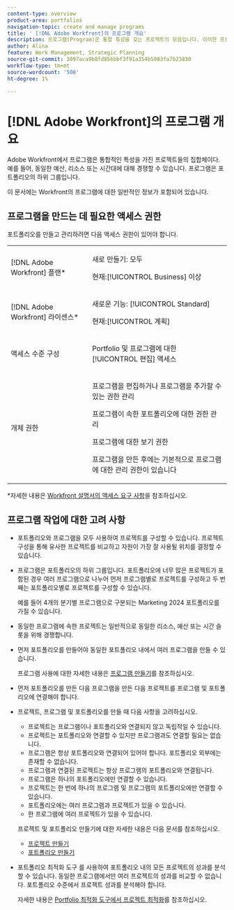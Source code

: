 ```yaml
---
content-type: overview
product-area: portfolios
navigation-topic: create and manage programs
title: ' [!DNL Adobe Workfront]의 프로그램 개요'
description: 프로그램(Program)은 통합 특성을 갖는 프로젝트의 모음입니다. 이러한 프로젝트는 일반적으로 동일한 리소스, 예산 또는 시간대에 대해 경쟁합니다. 프로그램은 포트폴리오의 하위 그룹입니다. 프로젝트를 포트폴리오에 추가하기 전에 프로그램과 연결할 수 있습니다.
author: Alina
feature: Work Management, Strategic Planning
source-git-commit: 3097aca9b8fd856bbf3f91a354b5083fa7b23830
workflow-type: tm+mt
source-wordcount: '500'
ht-degree: 1%

---
```


# [!DNL Adobe Workfront]의 프로그램 개요

<!-- Audited: 09/2024 -->

Adobe Workfront에서 프로그램은 통합적인 특성을 가진 프로젝트들의 집합체이다. 예를 들어, 동일한 예산, 리소스 또는 시간대에 대해 경쟁할 수 있습니다. 프로그램은 포트폴리오의 하위 그룹입니다.

이 문서에는 Workfront의 프로그램에 대한 일반적인 정보가 포함되어 있습니다.

## 프로그램을 만드는 데 필요한 액세스 권한

<!--leave the table uncollapsed as this article is about access-->

포트폴리오를 만들고 관리하려면 다음 액세스 권한이 있어야 합니다.

<table style="table-layout:auto"> 
 <col> 
 <col> 
 <tbody> 
  <tr> 
   <td role="rowheader">[!DNL Adobe Workfront] 플랜*</td> 
   <td> <p>새로 만들기: 모두</p>
   <p>현재:[!UICONTROL Business] 이상</p> </td> 
  </tr> 
  <tr> 
   <td role="rowheader">[!DNL Adobe Workfront] 라이센스*</td> 
   <td> <p>새로운 기능: [!UICONTROL Standard]</p>
   <p>현재:[!UICONTROL 계획] </p> </td> 
  </tr> 
  <tr> 
   <td role="rowheader">액세스 수준 구성</td> 
   <td> <p>Portfolio 및 프로그램에 대한 [!UICONTROL 편집] 액세스</p>  </td> 
  </tr> 
  <tr> 
   <td role="rowheader">개체 권한</td> 
   <td> <p>프로그램을 편집하거나 프로그램을 추가할 수 있는 권한 관리</p>
   <p>프로그램이 속한 포트폴리오에 대한 권한 관리 </p>
   <p>프로그램에 대한 보기 권한</p>
   <p>프로그램을 만든 후에는 기본적으로 프로그램에 대한 관리 권한이 있습니다</p> 
    </td> 
  </tr> 
 </tbody> 
</table>

*자세한 내용은 [Workfront 설명서의 액세스 요구 사항](/help/quicksilver/administration-and-setup/add-users/access-levels-and-object-permissions/access-level-requirements-in-documentation.md)을 참조하십시오.


## 프로그램 작업에 대한 고려 사항

* 포트폴리오와 프로그램을 모두 사용하여 프로젝트를 구성할 수 있습니다. 프로젝트 구성을 통해 유사한 프로젝트를 비교하고 자원이 가장 잘 사용될 위치를 결정할 수 있습니다.

* 프로그램은 포트폴리오의 하위 그룹입니다. 포트폴리오에 너무 많은 프로젝트가 포함된 경우 여러 프로그램으로 나누어 먼저 프로그램별로 프로젝트를 구성하고 두 번째는 포트폴리오별로 프로젝트를 구성할 수 있습니다.

  예를 들어 4개의 분기별 프로그램으로 구분되는 Marketing 2024 포트폴리오를 가질 수 있습니다.

* 동일한 프로그램에 속한 프로젝트는 일반적으로 동일한 리소스, 예산 또는 시간 슬롯을 위해 경쟁합니다.

* 먼저 포트폴리오를 만들어야 동일한 포트폴리오 내에서 여러 프로그램을 만들 수 있습니다.

  프로그램 사용에 대한 자세한 내용은 [프로그램 만들기](../../../manage-work/portfolios/create-and-manage-programs/create-program.md)를 참조하십시오.

* 먼저 포트폴리오를 만든 다음 프로그램을 만든 다음 프로젝트를 프로그램 및 포트폴리오에 연결해야 합니다.

* 프로젝트, 프로그램 및 포트폴리오를 만들 때 다음 사항을 고려하십시오.

   * 프로젝트는 프로그램이나 포트폴리오와 연결되지 않고 독립적일 수 있습니다.
   * 프로젝트는 포트폴리오와 연결할 수 있지만 프로그램과도 연결할 필요는 없습니다.
   * 프로그램은 항상 포트폴리오와 연결되어 있어야 합니다. 포트폴리오 외부에는 존재할 수 없습니다.
   * 프로그램과 연결된 프로젝트는 항상 프로그램의 포트폴리오와 연결됩니다.
   * 프로그램은 하나의 포트폴리오에만 연결할 수 있습니다.
   * 프로젝트는 한 번에 하나의 프로그램 및 프로그램의 포트폴리오에만 연결할 수 있습니다.
   * 포트폴리오에는 여러 프로그램과 프로젝트가 있을 수 있습니다.
   * 한 프로그램에 여러 프로젝트가 있을 수 있습니다.

  프로젝트 및 포트폴리오 만들기에 대한 자세한 내용은 다음 문서를 참조하십시오.
   * [프로젝트 만들기](/help/quicksilver/manage-work/projects/create-projects/create-project.md)
   * [포트폴리오 만들기](/help/quicksilver/manage-work/portfolios/create-and-manage-portfolios/create-portfolios.md)


* 포트폴리오 최적화 도구 를 사용하여 포트폴리오 내의 모든 프로젝트의 성과를 분석할 수 있습니다. 동일한 프로그램에서만 여러 프로젝트의 성과를 비교할 수 없습니다. 포트폴리오 수준에서 프로젝트 성과를 분석해야 합니다.

  자세한 내용은 [Portfolio 최적화 도구에서 프로젝트 최적화](/help/quicksilver/manage-work/portfolios/portfolio-optimizer/optimize-projects-in-portfolio-optimizer.md)를 참조하십시오.



